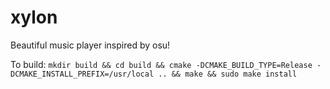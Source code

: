 # xylon
Beautiful music player inspired by osu!

To build:
`mkdir build && cd build && cmake -DCMAKE_BUILD_TYPE=Release -DCMAKE_INSTALL_PREFIX=/usr/local .. && make && sudo make install`
